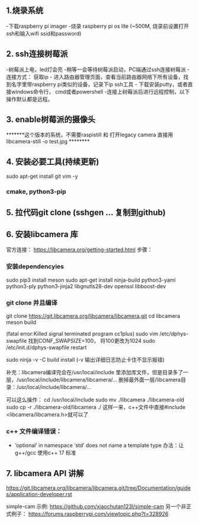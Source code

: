## 1.烧录系统

-下载raspberry pi imager
-烧录 raspberry pi os lite (~500M, 烧录前设置打开ssh和输入wifi ssid和password)

## 2. ssh连接树莓派

-树莓派上电，led灯会亮
-稍等一会等待树莓派启动，PC端通过ssh连接树莓派
-连接方式：
获取ip - 进入路由器管理页面，查看当前路由器网络下所有设备，找到名字里带raspberry pi类似的设备，记录下ip
ssh工具 - 下载安装putty，或者直接windows命令行， cmd或者powershell
-连接上树莓派后进行远程控制，以下操作默认都是远程。

## 3. enable树莓派的摄像头

*******这个版本的系统，不需要raspistill 和 打开legacy camera 直接用libcamera-still -o test.jpg ********


## 4. 安装必要工具(持续更新)

sudo apt-get install git vim -y
### cmake, python3-pip

## 5. 拉代码git clone (sshgen ... 复制到github)


## 6. 安装libcamera 库

官方连接：
https://libcamera.org/getting-started.html
步骤：

### 安装dependencyies

sudo pip3 install meson
sudo apt-get install ninja-build python3-yaml python3-ply python3-jinja2 libgnutls28-dev openssl libboost-dev

### git clone 并且编译

git clone https://git.libcamera.org/libcamera/libcamera.git
cd libcamera
meson build

(fatal error:Killed signal terminated program cc1plus)
sudo vim /etc/dphys-swapfile
找到CONF_SWAPSIZE=100，
将100更改为1024
sudo /etc/init.d/dphys-swapfile restart


sudo ninja -v -C build install (-v 输出详细日志防止卡住不显示报错)


补充：libcamera编译完会在/usr/local/include 里添加库文件，但是目录多了一层，/usr/local/include/libcamera/libcamera/... 删掉最外面一层/libcamera目录：/usr/local/include/libcamera/...

可以这么操作： 
cd /usr/local/include
sudo mv ./libcamera ./libcamera-old
sudo cp -r ./libcamera-old/libcamera ./
这样一来，c++文件中直接#include <libcamera/libcamera.h>就可以了


### c++ 文件编译错误：
 - ‘optional’ in namespace ‘std’ does not name a template type
 办法：让g++/gcc 使用c++ 17 标准

## 7. libcamera API 讲解

https://git.libcamera.org/libcamera/libcamera.git/tree/Documentation/guides/application-developer.rst

simple-cam 示例:
https://github.com/xiaochutan123l/simple-cam
另一个非正式例子：
https://forums.raspberrypi.com/viewtopic.php?t=328926
